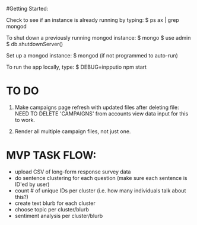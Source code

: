 #Getting Started:

Check to see if an instance is already running by typing: 
$ ps ax | grep mongod

To shut down a previously running mongod instance: 
$ mongo
$ use admin
$ db.shutdownServer()

Set up a mongod instance: 
$ mongod (if not programmed to auto-run) 

To run the app locally, type:
$ DEBUG=inpputio npm start


# TO DO

1. Make campaigns page refresh with updated files 
    after deleting file: NEED TO DELETE 'CAMPAIGNS' from accounts view data input for this to work. 
    
2. Render all multiple campaign files, not just one.



# MVP TASK FLOW: 
   - upload CSV of long-form response survey data
   - do sentence clustering for each question (make sure each sentence is ID'ed by user)
   - count # of unique IDs per cluster (i.e. how many individuals talk about this?)
   - create text blurb for each cluster
   - choose topic per cluster/blurb
   - sentiment analysis per cluster/blurb
     

